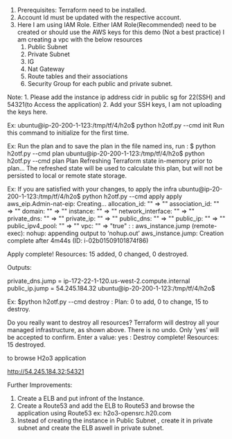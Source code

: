 1. Prerequisites: Terraform need to be installed.
2. Account Id must be updated with the respective account.
3. Here I am using IAM Role. Either IAM Role(Recommended) need to be created or should use the AWS keys for this demo (Not a best practice)
I am creating a vpc with the below resources
    1. Public Subnet
    1. Private Subnet
    1. IG
    1. Nat Gateway
    2. Route tables and their associations
    1. Security Group for each public and private subnet.

Note:
    1. Please add the instance ip address cidr in public sg for 22(SSH) and 54321(to Access the application)
    2. Add your SSH keys, I am not uploading the keys here.

Ex:
ubuntu@ip-20-200-1-123:/tmp/tf/4/h2o$ python h2otf.py --cmd init
    Run this command to initialize for the first time.

Ex: Run the plan and to save the plan in the file named ins, run : $ python h2otf.py --cmd plan
ubuntu@ip-20-200-1-123:/tmp/tf/4/h2o$ python h2otf.py --cmd plan
Plan
Refreshing Terraform state in-memory prior to plan...
The refreshed state will be used to calculate this plan, but will not be
persisted to local or remote state storage.


Ex:
If you are satisfied with your changes, to apply the infra
ubuntu@ip-20-200-1-123:/tmp/tf/4/h2o$ python h2otf.py --cmd apply
apply
aws_eip.Admin-nat-eip: Creating...
  allocation_id:     "" => "<computed>"
  association_id:    "" => "<computed>"
  domain:            "" => "<computed>"
  instance:          "" => "<computed>"
  network_interface: "" => "<computed>"
  private_dns:       "" => "<computed>"
  private_ip:        "" => "<computed>"
  public_dns:        "" => "<computed>"
  public_ip:         "" => "<computed>"
  public_ipv4_pool:  "" => "<computed>"
  vpc:               "" => "true"
  :
  :
  aws_instance.jump (remote-exec): nohup: appending output to ‘nohup.out’
aws_instance.jump: Creation complete after 4m44s (ID: i-02b01509101874f86)

Apply complete! Resources: 15 added, 0 changed, 0 destroyed.

Outputs:

private_dns.jump  = ip-172-22-1-120.us-west-2.compute.internal
public_ip.jump = 54.245.184.32
ubuntu@ip-20-200-1-123:/tmp/tf/4/h2o$

Ex: $python h2otf.py --cmd destroy
:
Plan: 0 to add, 0 to change, 15 to destroy.

Do you really want to destroy all resources?
  Terraform will destroy all your managed infrastructure, as shown above.
  There is no undo. Only 'yes' will be accepted to confirm.
  Enter a value: yes
  :
  Destroy complete! Resources: 15 destroyed.

to browse H2o3 application

http://54.245.184.32:54321

Further Improvements:

1. Create a ELB and put infront of the Instance.
2. Create a Route53 and add the ELB to Route53 and browse the application using Route53 ex: h2o3-opensrc.h20.com
3. Instead of creating the instance in Public Subnet , create it in private subnet and create the ELB aswell in private subnet.